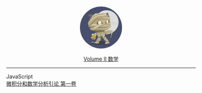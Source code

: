 <br>
<div style="text-align: center">
<a href="#"><img style="width:7rem;border-radius:50%;" src="favicon.gif"></img></a>
<br>
<p>

<a href="#/Volume_II/welcome" class="name alive">
    <i class='iconfont icon-books1'></i> Volume II
</a>

<a href="#/Volume_II/math/welcome" class="js-name name alive name-sub">
     数学
</a>
</div>

<hr>

<div class='book-list-sub2'>
    <i class='nav-icon iconfont icon-book-open'></i>
    <span> JavaScript</span>
    <div class='book-list-sub3'>
        <a href="#/Volume_II/math/calculus/Introduction_to_Calculus_and_Analysis_I.md" class="alive">
        <i class='iconfont icon-page'></i>
        微积分和数学分析引论 第一卷</a>
    </div>                                                            
</div>                                                            

